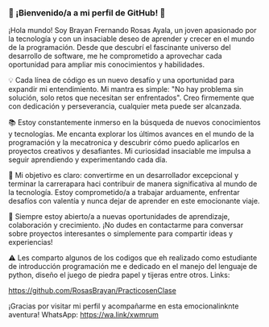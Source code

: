 ### 🚀 ¡Bienvenido/a a mi perfil de GitHub! 🚀

¡Hola mundo! Soy Brayan Frernando Rosas Ayala, un joven apasionado por la tecnología y con un insaciable deseo de aprender y crecer en el mundo de la programación. Desde que descubrí el fascinante universo del desarrollo de software, me he comprometido a aprovechar cada oportunidad para ampliar mis conocimientos y habilidades.

💡 Cada línea de código es un nuevo desafío y una oportunidad para expandir mi entendimiento. Mi mantra es simple: "No hay problema sin solución, solo retos que necesitan ser enfrentados". Creo firmemente que con dedicación y perseverancia, cualquier meta puede ser alcanzada.

📚 Estoy constantemente inmerso en la búsqueda de nuevos conocimientos y tecnologías. Me encanta explorar los últimos avances en el mundo de la programación y la mecatronica y descubrir cómo puedo aplicarlos en proyectos creativos y desafiantes. Mi curiosidad insaciable me impulsa a seguir aprendiendo y experimentando cada día.

🎯 Mi objetivo es claro: convertirme en un desarrollador excepcional y terminar la carrerapara haci contribuir de manera significativa al mundo de la tecnología. Estoy comprometido/a a trabajar arduamente, enfrentar desafíos con valentía y nunca dejar de aprender en este emocionante viaje.

🌟 Siempre estoy abierto/a a nuevas oportunidades de aprendizaje, colaboración y crecimiento. ¡No dudes en contactarme para conversar sobre proyectos interesantes o simplemente para compartir ideas y experiencias!

⚠️ Les comparto algunos de los codigos que eh realizado como estudiante de introducción programación me e dedicado en el manejo del lenguaje de python, diseño el juego de piedra papel y tijeras entre otros.
Links:

https://github.com/RosasBrayan/PracticosenClase

¡Gracias por visitar mi perfil y acompañarme en esta emocionalinknte aventura!
WhatsApp: https://wa.link/xwmrum
<!--
**RosasBrayan/RosasBrayan** is a ✨ _special_ ✨ repository because its `README.md` (this file) appears on your GitHub profile.

Here are some ideas to get you started:

- 🔭 I’m currently working on ...
- 🌱 I’m currently learning ...
- 👯 I’m looking to collaborate on ...
- 🤔 I’m looking for help with ...
- 💬 Ask me about ...
- 📫 How to reach me: ...
- 😄 Pronouns: ...
- ⚡ Fun fact: ...
-->
